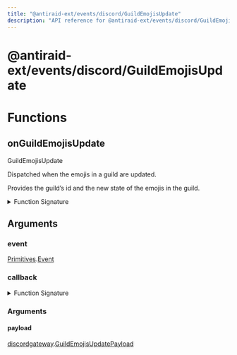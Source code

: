 ```yaml
---
title: "@antiraid-ext/events/discord/GuildEmojisUpdate"
description: "API reference for @antiraid-ext/events/discord/GuildEmojisUpdate"
---
```


<div id="@antiraid-ext/events/discord/GuildEmojisUpdate"></div>

# @antiraid-ext/events/discord/GuildEmojisUpdate

<div id="Functions"></div>

# Functions

<div id="onGuildEmojisUpdate"></div>

## onGuildEmojisUpdate

GuildEmojisUpdate



Dispatched when the emojis in a guild are updated.



Provides the guild’s id and the new state of the emojis in the guild.

<details>
<summary>Function Signature</summary>

```luau
--- GuildEmojisUpdate
---
--- Dispatched when the emojis in a guild are updated.
---
--- Provides the guild’s id and the new state of the emojis in the guild.
function onGuildEmojisUpdate(event: Primitives.Event, callback: (payload: discordgateway.GuildEmojisUpdatePayload) -> ()) end
```

</details>

<div id="Arguments"></div>

## Arguments

<div id="event"></div>

### event

[Primitives](#module.Primitives).[Event](#Event)



<div id="callback"></div>

### callback

<details>
<summary>Function Signature</summary>

```luau
callback: (payload: discordgateway.GuildEmojisUpdatePayload) -> ()
```

</details>

<div id="Arguments"></div>

### Arguments

<div id="payload"></div>

#### payload

[discordgateway](#module.discordgateway).[GuildEmojisUpdatePayload](#GuildEmojisUpdatePayload)



